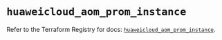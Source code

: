 # `huaweicloud_aom_prom_instance`

Refer to the Terraform Registry for docs: [`huaweicloud_aom_prom_instance`](https://registry.terraform.io/providers/huaweicloud/huaweicloud/1.71.1/docs/resources/aom_prom_instance).

